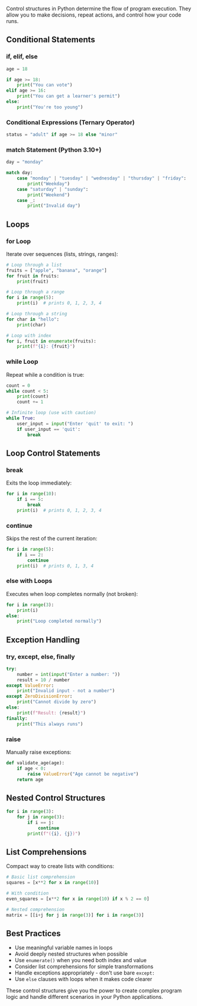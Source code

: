 Control structures in Python determine the flow of program execution. They allow you to make decisions, repeat actions, and control how your code runs.

## Conditional Statements

### if, elif, else

```python
age = 18

if age >= 18:
    print("You can vote")
elif age >= 16:
    print("You can get a learner's permit")
else:
    print("You're too young")
```

### Conditional Expressions (Ternary Operator)

```python
status = "adult" if age >= 18 else "minor"
```

### match Statement (Python 3.10+)

```python
day = "monday"

match day:
    case "monday" | "tuesday" | "wednesday" | "thursday" | "friday":
        print("Weekday")
    case "saturday" | "sunday":
        print("Weekend")
    case _:
        print("Invalid day")
```

## Loops

### for Loop

Iterate over sequences (lists, strings, ranges):

```python
# Loop through a list
fruits = ["apple", "banana", "orange"]
for fruit in fruits:
    print(fruit)

# Loop through a range
for i in range(5):
    print(i)  # prints 0, 1, 2, 3, 4

# Loop through a string
for char in "hello":
    print(char)

# Loop with index
for i, fruit in enumerate(fruits):
    print(f"{i}: {fruit}")
```

### while Loop

Repeat while a condition is true:

```python
count = 0
while count < 5:
    print(count)
    count += 1

# Infinite loop (use with caution)
while True:
    user_input = input("Enter 'quit' to exit: ")
    if user_input == 'quit':
        break
```

## Loop Control Statements

### break
Exits the loop immediately:

```python
for i in range(10):
    if i == 5:
        break
    print(i)  # prints 0, 1, 2, 3, 4
```

### continue
Skips the rest of the current iteration:

```python
for i in range(5):
    if i == 2:
        continue
    print(i)  # prints 0, 1, 3, 4
```

### else with Loops
Executes when loop completes normally (not broken):

```python
for i in range(3):
    print(i)
else:
    print("Loop completed normally")
```

## Exception Handling

### try, except, else, finally

```python
try:
    number = int(input("Enter a number: "))
    result = 10 / number
except ValueError:
    print("Invalid input - not a number")
except ZeroDivisionError:
    print("Cannot divide by zero")
else:
    print(f"Result: {result}")
finally:
    print("This always runs")
```

### raise
Manually raise exceptions:

```python
def validate_age(age):
    if age < 0:
        raise ValueError("Age cannot be negative")
    return age
```

## Nested Control Structures

```python
for i in range(3):
    for j in range(3):
        if i == j:
            continue
        print(f"({i}, {j})")
```

## List Comprehensions

Compact way to create lists with conditions:

```python
# Basic list comprehension
squares = [x**2 for x in range(10)]

# With condition
even_squares = [x**2 for x in range(10) if x % 2 == 0]

# Nested comprehension
matrix = [[i+j for j in range(3)] for i in range(3)]
```

## Best Practices

- Use meaningful variable names in loops
- Avoid deeply nested structures when possible
- Use `enumerate()` when you need both index and value
- Consider list comprehensions for simple transformations
- Handle exceptions appropriately - don't use bare `except:`
- Use `else` clauses with loops when it makes code clearer

These control structures give you the power to create complex program logic and handle different scenarios in your Python applications.
